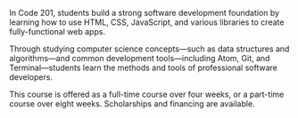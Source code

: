 In Code 201, students build a strong software development foundation by learning how to use HTML, CSS, JavaScript, and various libraries to create fully-functional web apps.

Through studying computer science concepts—such as data structures and algorithms—and common development tools—including Atom, Git, and Terminal—students learn the methods and tools of professional software developers.

This course is offered as a full-time course over four weeks, or a part-time course over eight weeks. Scholarships and financing are available.
